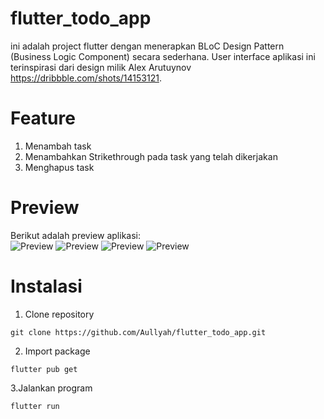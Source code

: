 # flutter_todo_app
ini adalah project flutter dengan menerapkan BLoC Design Pattern (Business Logic Component) secara sederhana. User interface aplikasi ini terinspirasi dari design milik Alex Arutuynov https://dribbble.com/shots/14153121.

# Feature
1. Menambah task
2. Menambahkan Strikethrough pada task yang telah dikerjakan
3. Menghapus task

# Preview
Berikut adalah preview aplikasi:<br />
![Preview](https://github.com/Aullyah/flutter_todo_app/blob/main/assets/preview01.png?raw=true "Preview aplikasi")
![Preview](https://github.com/Aullyah/flutter_todo_app/blob/main/assets/preview02.png?raw=true "Preview aplikasi")
![Preview](https://github.com/Aullyah/flutter_todo_app/blob/main/assets/preview03.png?raw=true "Preview aplikasi")
![Preview](https://github.com/Aullyah/flutter_todo_app/blob/main/assets/preview04.png?raw=true "Preview aplikasi")

# Instalasi
1. Clone repository
```
git clone https://github.com/Aullyah/flutter_todo_app.git
```

2. Import package
```
flutter pub get
```

3.Jalankan program
```
flutter run
```
